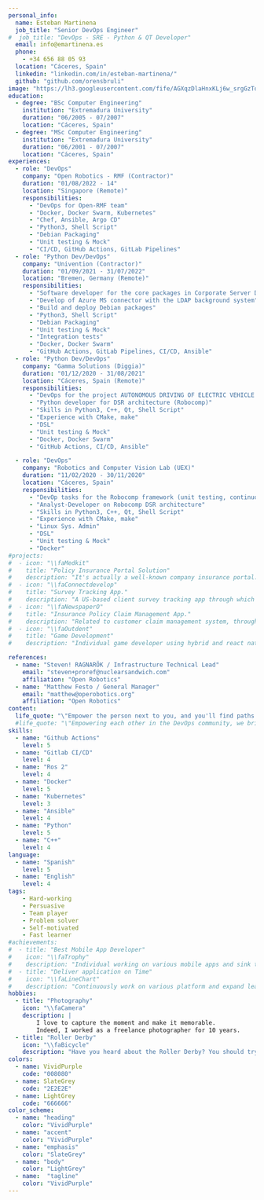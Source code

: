 ```yaml
---
personal_info:
  name: Esteban Martinena
  job_title: "Senior DevOps Engineer"
#  job_title: "DevOps - SRE - Python & QT Developer"
  email: info@emartinena.es
  phone:
    - +34 656 88 05 93
  location: "Cáceres, Spain"
  linkedin: "linkedin.com/in/esteban-martinena/"
  github: "github.com/orensbruli"
image: "https://lh3.googleusercontent.com/fife/AGXqzDlaHnxKLj6w_srgGzToVTjjfNuOhVOexF7vruAOJ2_UWwAJDtQCkQyNdOUgZPF3s2Hh88jx8Y272MxVZhFAHgafyyzeUoahCJ0ZYnpMsD099oT7QEl2gBIeOSrbsbZabkLeMo7jnqUKGW8VyIuBI1UwiEz1ycjekPxY7oujNE6DOF4_YQ0rGfHONAqu4cVg5Mp-C020Em72y2JxAvHPKQaoqYIWOhLYEdfpDSxd7bDmx5KdyJxUTdd8gqMMCdB6a8Wu1dgvQw8btgQdH6m2NlXyhDEhbkT6vQILlQy28yBpBoNbtuY4DtiBNmSjPx2w_1eIqS5fL--HXjko-fFV583WEjtS_OM1mNTfsWT7pElfabAZ6oYUKvrZSBOqzTKCfABWjtnZQhykxO6UTI27z3SPmsOMwQV8iU8ojRhg1JXH5n7JtlhYDFK5WSAufgH6b7Fk0F9Bg13LhQFtmaYTY4wVYPp7Rx1iLOZJy84PXeZdnGY7uNbVSBx9J-jGj05tFv2ZqoEu_B7EpGxZRoSXC4d-MGnUJeKj-fLDfCZz9GSGD4R3rQm8x7s1sFWzBLiHM5k3StsdM0pFLDCO95AZoXnN3dl3VG06wLfeTL9HqgNtDxZiH2cLrkyU5kV7MjB-0x044CrGbA4FzPDVePUIwQWhmTHF6_3VC8A8q3LFLYGXLIwIAFfb4tWau7wgsKCJbOYcpT-RX0YO2yEJanI005Uh-dbyU2pQ0Cf3tgAbIHlnxAy3qJAWAIuSIPsYrDazXOeEKLLy8-preGvVxgvIDQ7yx-pT-KGyKKU5A_TNd8_HVq8TxZfqNcjY9iA6ZndkNBHwxoh7Ur9u9HBV0Q5wGqXdwiVW9dHbEMZ_lpsjrYXwrG6uH-GKPlyx9QrfD5fS1MrcnS8vlk8tqSTzjfdNHt9fJd_t-WIpGdxoasacE8fAcpN7gK5WOdYoH4xMuuT-KDTlYfd7bdx4YSRqRq27_z06ukYkpnPrrBxUp1Lugbm1lSqc6lNwPml-Z2WQ5uC25f_RoXMJ_S57Zu3Z-_sN3qJNK2hSO8AFkg2bcX7EeVCyT4cuSDmSjnLHScLEeyDINe1t8E0HH9xI0cjzU0ziBrgNCwua6pREUhiYIT8hPzydUKcSpbX80S5CX-KgLpVy0gzX2XtrZqmCTSYwfJPrAo8k_DDq6eAQ66kEr8lQ6KiBikcDeTZeCThCbNq4IL-_87bhYyevSn35dqhwcfG2Efuyc4x3caPEcnAbF_iHeWnEcNpB8YRtyYuA9ChkL5r6n-me5wo1I2CCty78HaadndvVPw4Aju-ha-YHcvOQjr9w2O8c7yJ9ugMOyUDD5R8NO_kKqBA8OaR_wBPC29hnJqMJNC4l6pUJrro3CFXBD4HDaQQRegVr9Ez0pKF5F0E5JXmBgZVHO-tkKlHPdGNQTXAnj9L9dxEqTew46i7jsixpR5GbZMxsmHYU52JhxglEKleodNIc4fQSeEZzVXiE58PdIXvoirwoaEb75qlKdJGS_HNYJKPouLmrMQ=w996-h916"
education:
  - degree: "BSc Computer Engineering"
    institution: "Extremadura University"
    duration: "06/2005 - 07/2007"
    location: "Cáceres, Spain"
  - degree: "MSc Computer Engineering"
    institution: "Extremadura University"
    duration: "06/2001 - 07/2007"
    location: "Cáceres, Spain"
experiences:
  - role: "DevOps"
    company: "Open Robotics - RMF (Contractor)"
    duration: "01/08/2022 - 14"
    location: "Singapore (Remote)"
    responsibilities:
      - "DevOps for Open-RMF team"
      - "Docker, Docker Swarm, Kubernetes"
      - "Chef, Ansible, Argo CD"
      - "Python3, Shell Script"
      - "Debian Packaging"
      - "Unit testing & Mock"
      - "CI/CD, GitHub Actions, GitLab Pipelines"
  - role: "Python Dev/DevOps"
    company: "Univention (Contractor)"
    duration: "01/09/2021 - 31/07/2022"
    location: "Bremen, Germany (Remote)"
    responsibilities:
      - "Software developer for the core packages in Corporate Server Debian based distribution"
      - "Develop of Azure MS connector with the LDAP background system"
      - "Build and deploy Debian packages"
      - "Python3, Shell Script"
      - "Debian Packaging"
      - "Unit testing & Mock"
      - "Integration tests"
      - "Docker, Docker Swarm"
      - "GitHub Actions, GitLab Pipelines, CI/CD, Ansible"
  - role: "Python Dev/DevOps"
    company: "Gamma Solutions (Diggia)"
    duration: "01/12/2020 - 31/08/2021"
    location: "Cáceres, Spain (Remote)"
    responsibilities:
      - "DevOps for the project AUTONOMOUS DRIVING OF ELECTRIC VEHICLE FLEET within the 5G PILOT PROJECT: CITY OF CÁCERES"
      - "Python developer for DSR architecture (Robocomp)"
      - "Skills in Python3, C++, Qt, Shell Script"
      - "Experience with CMake, make"
      - "DSL"
      - "Unit testing & Mock"
      - "Docker, Docker Swarm"
      - "GitHub Actions, CI/CD, Ansible"

  - role: "DevOps"
    company: "Robotics and Computer Vision Lab (UEX)"
    duration: "11/02/2020 - 30/11/2020"
    location: "Cáceres, Spain"
    responsibilities:
      - "DevOp tasks for the Robocomp framework (unit testing, continuous integration, architecture refactoring for plugin support)"
      - "Analyst-Developer on Robocomp DSR architecture"
      - "Skills in Python3, C++, Qt, Shell Script"
      - "Experience with CMake, make"
      - "Linux Sys. Admin"
      - "DSL"
      - "Unit testing & Mock"
      - "Docker"
#projects:
#  - icon: "\\faMedkit"
#    title: "Policy Insurance Portal Solution"
#    description: "It's actually a well-known company insurance portal. All the policyholders buy or renew policies, as well as provide a claim facility too for instant resolution."
#  - icon: "\\faConnectdevelop"
#    title: "Survey Tracking App."
#    description: "A US-based client survey tracking app through which clients make a survey for an individual vehicle as per requirement."
#  - icon: "\\faNewspaperO"
#    title: "Insurance Policy Claim Management App."
#    description: "Related to customer claim management system, through which agents report a claim related to policy along with the insurance paradigms."
#  - icon: "\\faOutdent"
#    title: "Game Development"
#    description: "Individual game developer using hybrid and react native platforms. Currently, a total of 3 mobile games deployed on the play store."

references:
  - name: "Steven! RAGNARÖK / Infrastructure Technical Lead"
    email: "steven+proref@nuclearsandwich.com"
    affiliation: "Open Robotics"
  - name: "Matthew Festo / General Manager"
    email: "matthew@operobotics.org"
    affiliation: "Open Robotics"
content:
  life_quote: "\"Empower the person next to you, and you'll find paths where once there were only walls. In the world of development, collaboration is not just a skill, it's our most powerful tool.\""
  #life_quote: "\"Empowering each other in the DevOps community, we bridge ideas and code, embodying the open source spirit to transform challenges into progress\""
skills:
  - name: "Github Actions"
    level: 5
  - name: "Gitlab CI/CD"
    level: 4
  - name: "Ros 2"
    level: 4
  - name: "Docker"
    level: 5
  - name: "Kubernetes"
    level: 3
  - name: "Ansible"
    level: 4
  - name: "Python"
    level: 5
  - name: "C++"
    level: 4
language:
  - name: "Spanish"
    level: 5
  - name: "English"
    level: 4
tags:
    - Hard-working
    - Persuasive
    - Team player
    - Problem solver
    - Self-motivated
    - Fast learner
#achievements:
#  - title: "Best Mobile App Developer"
#    icon: "\\faTrophy"
#    description: "Individual working on various mobile apps and sink to deliver before time"
#  - title: "Deliver application on Time"
#    icon: "\\faLineChart"
#    description: "Continuously work on various platform and expand learning capability in terms of quality"
hobbies:
  - title: "Photography"
    icon: "\\faCamera"
    description: |
        I love to capture the moment and make it memorable.
        Indeed, I worked as a freelance photographer for 10 years.
  - title: "Roller Derby"
    icon: "\\faBicycle"
    description: "Have you heard about the Roller Derby? You should try it!"
colors:
  - name: VividPurple
    code: "008080"
  - name: SlateGrey
    code: "2E2E2E"
  - name: LightGrey
    code: "666666"
color_scheme:
  - name: "heading"
    color: "VividPurple"
  - name: "accent"
    color: "VividPurple"
  - name: "emphasis"
    color: "SlateGrey"
  - name: "body"
    color: "LightGrey"
  - name:  "tagline"
    color: "VividPurple"
---
```

